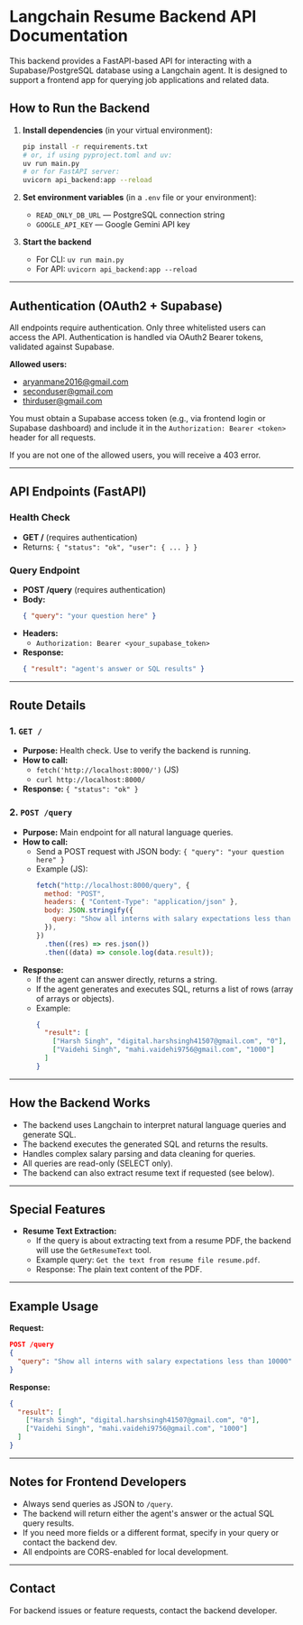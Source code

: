 # Langchain Resume Backend API Documentation

This backend provides a FastAPI-based API for interacting with a Supabase/PostgreSQL database using a Langchain agent. It is designed to support a frontend app for querying job applications and related data.

## How to Run the Backend

1. **Install dependencies** (in your virtual environment):

   ```sh
   pip install -r requirements.txt
   # or, if using pyproject.toml and uv:
   uv run main.py
   # or for FastAPI server:
   uvicorn api_backend:app --reload
   ```

2. **Set environment variables** (in a `.env` file or your environment):

   - `READ_ONLY_DB_URL` — PostgreSQL connection string
   - `GOOGLE_API_KEY` — Google Gemini API key

3. **Start the backend**
   - For CLI: `uv run main.py`
   - For API: `uvicorn api_backend:app --reload`

---

## Authentication (OAuth2 + Supabase)

All endpoints require authentication. Only three whitelisted users can access the API. Authentication is handled via OAuth2 Bearer tokens, validated against Supabase.

**Allowed users:**

- aryanmane2016@gmail.com
- seconduser@gmail.com
- thirduser@gmail.com

You must obtain a Supabase access token (e.g., via frontend login or Supabase dashboard) and include it in the `Authorization: Bearer <token>` header for all requests.

If you are not one of the allowed users, you will receive a 403 error.

---

## API Endpoints (FastAPI)

### Health Check

- **GET /** (requires authentication)
- Returns: `{ "status": "ok", "user": { ... } }`

### Query Endpoint

- **POST /query** (requires authentication)
- **Body:**
  ```json
  { "query": "your question here" }
  ```
- **Headers:**
  - `Authorization: Bearer <your_supabase_token>`
- **Response:**
  ```json
  { "result": "agent's answer or SQL results" }
  ```

---

## Route Details

### 1. `GET /`

- **Purpose:** Health check. Use to verify the backend is running.
- **How to call:**
  - `fetch('http://localhost:8000/')` (JS)
  - `curl http://localhost:8000/`
- **Response:** `{ "status": "ok" }`

### 2. `POST /query`

- **Purpose:** Main endpoint for all natural language queries.
- **How to call:**
  - Send a POST request with JSON body: `{ "query": "your question here" }`
  - Example (JS):
    ```js
    fetch("http://localhost:8000/query", {
      method: "POST",
      headers: { "Content-Type": "application/json" },
      body: JSON.stringify({
        query: "Show all interns with salary expectations less than 10000",
      }),
    })
      .then((res) => res.json())
      .then((data) => console.log(data.result));
    ```
- **Response:**
  - If the agent can answer directly, returns a string.
  - If the agent generates and executes SQL, returns a list of rows (array of arrays or objects).
  - Example:
    ```json
    {
      "result": [
        ["Harsh Singh", "digital.harshsingh41507@gmail.com", "0"],
        ["Vaidehi Singh", "mahi.vaidehi9756@gmail.com", "1000"]
      ]
    }
    ```

---

## How the Backend Works

- The backend uses Langchain to interpret natural language queries and generate SQL.
- The backend executes the generated SQL and returns the results.
- Handles complex salary parsing and data cleaning for queries.
- All queries are read-only (SELECT only).
- The backend can also extract resume text if requested (see below).

---

## Special Features

- **Resume Text Extraction:**
  - If the query is about extracting text from a resume PDF, the backend will use the `GetResumeText` tool.
  - Example query: `Get the text from resume file resume.pdf`.
  - Response: The plain text content of the PDF.

---

## Example Usage

**Request:**

```json
POST /query
{
  "query": "Show all interns with salary expectations less than 10000"
}
```

**Response:**

```json
{
  "result": [
    ["Harsh Singh", "digital.harshsingh41507@gmail.com", "0"],
    ["Vaidehi Singh", "mahi.vaidehi9756@gmail.com", "1000"]
  ]
}
```

---

## Notes for Frontend Developers

- Always send queries as JSON to `/query`.
- The backend will return either the agent's answer or the actual SQL query results.
- If you need more fields or a different format, specify in your query or contact the backend dev.
- All endpoints are CORS-enabled for local development.

---

## Contact

For backend issues or feature requests, contact the backend developer.
